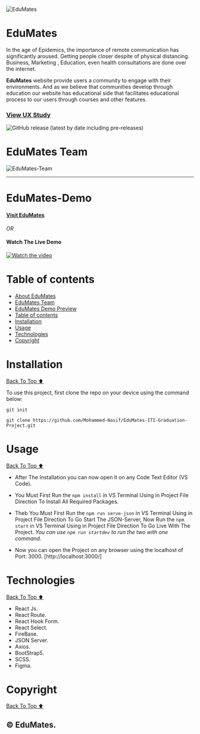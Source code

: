 ![EduMates](https://github.com/Mohammed-Nasif/EduMates-ITI-Graduation-Project/blob/main/Documentations/Project%20Images/bc855d0d-19cf-42e8-9dc0-4479b8aef916.jpg?raw=true)

# EduMates 

<!-- Add buttons here -->

<!-- Describe your project in brief -->

In the age of Epidemics, the importance of remote communication has significantly aroused.
Getting people closer despite of physical distancing. Business, Marketing , Education, even health consultations are done over the internet. 

**EduMates** website provide users a community to engage with their environments. And as we believe that communities develop through education our website has educational side that facilitates educational process to our users through courses and other features.

### [View UX Study](https://github.com/Mohammed-Nasif/EduMates-ITI-Graduation-Project/blob/main/Documentations/UX-Study-EduMates.pdf)


![GitHub release (latest by date including pre-releases)](https://img.shields.io/github/v/release/navendu-pottekkat/awesome-readme?include_prereleases)

<!-- 
![GitHub All Releases](https://img.shields.io/github/downloads/navendu-pottekkat/awesome-readme/total) -->


# EduMates Team
![EduMates-Team](https://github.com/Mohammed-Nasif/EduMates-ITI-Graduation-Project/blob/main/Documentations/Project%20Images/EduMatesTeam.jpg?raw=true)


--- 
# EduMates-Demo 

#### [Visit EduMates](https://edu-mates.herokuapp.com/)
*OR*
#### Watch The Live Demo
[![Watch the video](https://github.com/Mohammed-Nasif/EduMates-ITI-Graduation-Project/blob/main/Documentations/Project%20Images/Watch%20Demo.png?raw=true)](https://www.youtube.com/watch?v=ZwzXjuTHjU8)

# Table of contents

- [About EduMates](#edumates)
- [EduMates Team](#edumates-team)
- [EduMates Demo Preview](#edumates-demo)
- [Table of contents](#table-of-contents)
- [Installation](#installation)
- [Usage](#usage)
- [Technologies](#technologies)
- [Copyright](#copyright)

# Installation
[Back To Top ⬆️](#table-of-contents)

To use this project, first clone the repo on your device using the command below:

```git init```

```git clone https://github.com/Mohammed-Nasif/EduMates-ITI-Graduation-Project.git```

# Usage
[Back To Top ⬆️](#table-of-contents)

- After The Installation you can now open it on any Code Text Editor (VS Code).

- You Must First Run the `npm install` in VS Terminal Using in Project File Direction To Install All Required Packages.

- Theb You Must First Run the `npm run serve-json` in VS Terminal Using in Project File Direction To Go Start The JSON-Server, Now Run the `npm start` in VS Terminal Using in Project File Direction To Go Live With The Project. 
    *You can use ``npm run startdev`` to run the two with one command.*
- Now you can open the Project on any browser using the localhost of Port: 3000. [http://localhost:3000/]

# Technologies
[Back To Top ⬆️](#table-of-contents)

- React Js.
- React Route.
- React Hook Form.
- React Select.
- FireBase.
- JSON Server.
- Axios.
- BootStrap5.
- SCSS.
- Figma.

# Copyright
[Back To Top ⬆️](#table-of-contents)

**© EduMates.**
---
